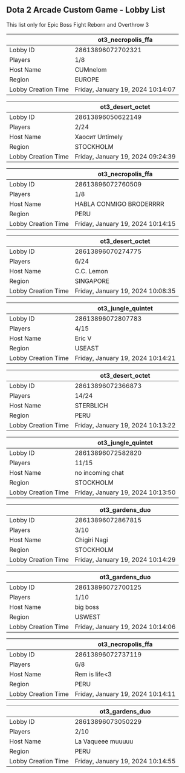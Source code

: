## Dota 2 Arcade Custom Game - Lobby List

This list only for Epic Boss Fight Reborn and Overthrow 3

|  | ot3_necropolis_ffa |
| ------ | ------ |
| Lobby ID | 28613896072702321 |
| Players | 1/8 |
| Host Name | CUMnelom |
| Region | EUROPE |
| Lobby Creation Time | Friday, January 19, 2024 10:14:07 |


|  | ot3_desert_octet |
| ------ | ------ |
| Lobby ID | 28613896050622149 |
| Players | 2/24 |
| Host Name | Хaoсит  Untimely |
| Region | STOCKHOLM |
| Lobby Creation Time | Friday, January 19, 2024 09:24:39 |


|  | ot3_necropolis_ffa |
| ------ | ------ |
| Lobby ID | 28613896072760509 |
| Players | 1/8 |
| Host Name | HABLA CONMIGO BRODERRRR |
| Region | PERU |
| Lobby Creation Time | Friday, January 19, 2024 10:14:15 |


|  | ot3_desert_octet |
| ------ | ------ |
| Lobby ID | 28613896070274775 |
| Players | 6/24 |
| Host Name | C.C. Lemon |
| Region | SINGAPORE |
| Lobby Creation Time | Friday, January 19, 2024 10:08:35 |


|  | ot3_jungle_quintet |
| ------ | ------ |
| Lobby ID | 28613896072807783 |
| Players | 4/15 |
| Host Name | Eric V |
| Region | USEAST |
| Lobby Creation Time | Friday, January 19, 2024 10:14:21 |


|  | ot3_desert_octet |
| ------ | ------ |
| Lobby ID | 28613896072366873 |
| Players | 14/24 |
| Host Name | STERBLICH |
| Region | PERU |
| Lobby Creation Time | Friday, January 19, 2024 10:13:22 |


|  | ot3_jungle_quintet |
| ------ | ------ |
| Lobby ID | 28613896072582820 |
| Players | 11/15 |
| Host Name | no incoming chat |
| Region | STOCKHOLM |
| Lobby Creation Time | Friday, January 19, 2024 10:13:50 |


|  | ot3_gardens_duo |
| ------ | ------ |
| Lobby ID | 28613896072867815 |
| Players | 3/10 |
| Host Name | Chigiri Nagi |
| Region | STOCKHOLM |
| Lobby Creation Time | Friday, January 19, 2024 10:14:29 |


|  | ot3_gardens_duo |
| ------ | ------ |
| Lobby ID | 28613896072700125 |
| Players | 1/10 |
| Host Name | big boss |
| Region | USWEST |
| Lobby Creation Time | Friday, January 19, 2024 10:14:06 |


|  | ot3_necropolis_ffa |
| ------ | ------ |
| Lobby ID | 28613896072737119 |
| Players | 6/8 |
| Host Name | Rem is life<3 |
| Region | PERU |
| Lobby Creation Time | Friday, January 19, 2024 10:14:11 |


|  | ot3_gardens_duo |
| ------ | ------ |
| Lobby ID | 28613896073050229 |
| Players | 2/10 |
| Host Name | La Vaqueee muuuuu |
| Region | PERU |
| Lobby Creation Time | Friday, January 19, 2024 10:14:55 |


